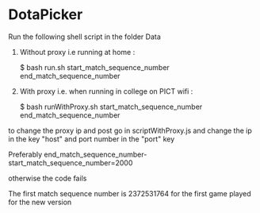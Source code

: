 # DotaPicker

Run the following shell script in the folder Data

1) Without proxy i.e running at home :  

	$ bash run.sh start_match_sequence_number end_match_sequence_number

2) With proxy i.e. when running in college on PICT wifi : 

	$ bash runWithProxy.sh start_match_sequence_number end_match_sequence_number

to change the proxy ip and post go in scriptWithProxy.js and change the ip in the key "host" and port number in the "port" key

Preferably end_match_sequence_number-start_match_sequence_number=2000

otherwise the code fails

The first match sequence number is 2372531764 for the first game played for the new version
